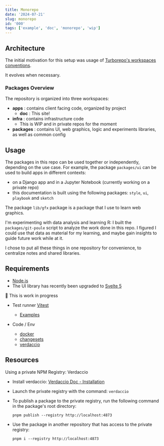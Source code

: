 ```yaml
---
title: Monorepo
date: '2024-07-21'
slug: monorepo
id: '000'
tags: ['example', 'doc', 'monorepo', 'wip']
---
```


## Architecture

The initial motivation for this setup was usage of [Turborepo's workspaces conventions](https://turbo.build/repo/docs/getting-started/existing-monorepo#configure-workspaces).

It evolves when necessary.

### Packages Overview

The repository is organized into three workspaces:

- **apps** : contains client facing code, organized by project
  - **doc** : This site!
- **infra** : contains infrastructure code
  - This is WIP and in private repos for the moment
- **packages** : contains UI, web graphics, logic and experiments libraries, as well as common config

## Usage

The packages in this repo can be used together or independently, depending on the use case.
For example, the package `packages/ui` can be used to build apps in different contexts:

- on a Django app and in a Jupyter Notebook (currently working on a private repo)
- this documentation is built using the following packages: `style`, `ui`, `playbook` and `sketch`

The package `lib/gfx` package is a package that I use to learn web graphics.

I'm experimenting with data analysis and learning R: I built the `packages/git-poule` script to analyze the work done in this repo. I figured I could use that data as material for my learning, and maybe gain insights to guide future work while at it.

I chose to put all these things in one repository for convenience, to centralize notes and shared libraries.

## Requirements

- [Node.js](https://nodejs.org/en)
- The UI library has recently been upgraded to [Svelte 5](https://svelte-5-preview.vercel.app/docs/introduction)

🚧 This is work in progress

- Test runner [Vitest](https://vitest.dev/)

  - [Examples](https://github.com/vitest-dev/vitest/tree/main/examples)

- Code / Env

  - [docker](https://www.docker.com/)
  - [changesets](https://github.com/changesets/changesets)
  - [verdaccio](https://verdaccio.org/)

## Resources

Using a private NPM Registry: Verdaccio

- Install verdaccio: [Verdaccio Doc - Installation](https://verdaccio.org/docs/installation)
- Launch the private registry with the command: `verdaccio`
- To publish a package to the private registry, run the following command in the package's root directory:

  ```shell
  pnpm publish --registry http://localhost:4873
  ```

- Use the package in another repository that has access to the private registry:

  ```shell
  pnpm i --registry http://localhost:4873
  ```
